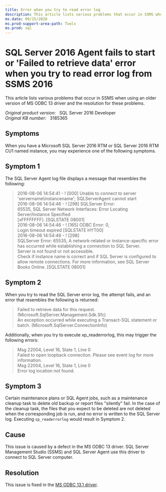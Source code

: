 ```yaml
---
title: Error when you try to read error log
description: This article lists various problems that occur in SSMS when using an older version of MS ODBC 13 driver and the resolution for these problems.
ms.date: 09/15/2020
ms.prod-support-area-path: Tools
ms.prod: sql
---
```

# SQL Server 2016 Agent fails to start or 'Failed to retrieve data' error when you try to read error log from SSMS 2016

This article lists various problems that occur in SSMS when using an older version of MS ODBC 13 driver and the resolution for these problems.

_Original product version:_ &nbsp; SQL Server 2016 Developer  
_Original KB number:_ &nbsp; 3185365

## Symptoms

When you have a Microsoft SQL Server 2016 RTM or SQL Server 2016 RTM CU1 named instance, you may experience one of the following symptoms.

## Symptom 1

The SQL Server Agent log file displays a message that resembles the following:

> 2016-08-06 14:54:41 - ! [000] Unable to connect to server 'servername\instancename';
SQLServerAgent cannot start  
2016-08-06 14:54:46 - ! [298] SQLServer Error:  
65535, SQL Server Network Interfaces: Error Locating Server/Instance Specified  
[xFFFFFFFF]. [SQLSTATE 08001]  
2016-08-06 14:54:46 - ! [165] ODBC Error: 0,  
Login timeout expired [SQLSTATE HYT00]  
2016-08-06 14:54:46 - ! [298]  
SQLServer Error: 65535, A network-related or instance-specific error has occurred while establishing a connection to SQL Server.  
Server is not found or not accessible.  
Check if instance name is correct and if SQL Server is configured to allow remote connections.   For more information, see SQL Server Books Online. [SQLSTATE 08001]

## Symptom 2

When you try to read the SQL Server error log, the attempt fails, and an error that resembles the following is returned:

> Failed to retrieve data for this request. (Microsoft.SqlServer.Management.Sdk.Sfc)  
An exception occurred while executing a Transact-SQL statement or batch. (Microsoft.SqlServer.ConnectionInfo)

Additionally, when you try to execute xp_readerrorlog, this may trigger the following errors:

> Msg 22004, Level 16, State 1, Line 0  
Failed to open loopback connection. Please see event log for more information.  
Msg 22004, Level 16, State 1, Line 0  
Error log location not found.

## Symptom 3

Certain maintenance plans or SQL Agent jobs, such as a maintenance cleanup task to delete old backup or report files "silently" fail. In the case of the cleanup task, the files that you expect to be deleted are not deleted when the corresponding job is run, and no error is written to the SQL Server log. Executing `sp_readerrorlog` would result in Symptom 2.

## Cause

This issue is caused by a defect in the MS ODBC 13 driver. SQL Server Management Studio (SSMS) and SQL Server Agent use this driver to connect to SQL Server computer.

## Resolution

This issue is fixed in the [MS ODBC 13.1 driver](https://www.microsoft.com/download/details.aspx?id=53339).
